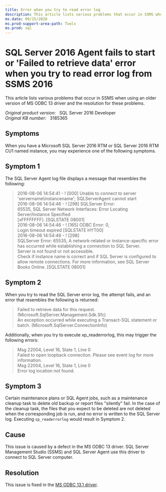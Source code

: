 ```yaml
---
title: Error when you try to read error log
description: This article lists various problems that occur in SSMS when using an older version of MS ODBC 13 driver and the resolution for these problems.
ms.date: 09/15/2020
ms.prod-support-area-path: Tools
ms.prod: sql
---
```

# SQL Server 2016 Agent fails to start or 'Failed to retrieve data' error when you try to read error log from SSMS 2016

This article lists various problems that occur in SSMS when using an older version of MS ODBC 13 driver and the resolution for these problems.

_Original product version:_ &nbsp; SQL Server 2016 Developer  
_Original KB number:_ &nbsp; 3185365

## Symptoms

When you have a Microsoft SQL Server 2016 RTM or SQL Server 2016 RTM CU1 named instance, you may experience one of the following symptoms.

## Symptom 1

The SQL Server Agent log file displays a message that resembles the following:

> 2016-08-06 14:54:41 - ! [000] Unable to connect to server 'servername\instancename';
SQLServerAgent cannot start  
2016-08-06 14:54:46 - ! [298] SQLServer Error:  
65535, SQL Server Network Interfaces: Error Locating Server/Instance Specified  
[xFFFFFFFF]. [SQLSTATE 08001]  
2016-08-06 14:54:46 - ! [165] ODBC Error: 0,  
Login timeout expired [SQLSTATE HYT00]  
2016-08-06 14:54:46 - ! [298]  
SQLServer Error: 65535, A network-related or instance-specific error has occurred while establishing a connection to SQL Server.  
Server is not found or not accessible.  
Check if instance name is correct and if SQL Server is configured to allow remote connections.   For more information, see SQL Server Books Online. [SQLSTATE 08001]

## Symptom 2

When you try to read the SQL Server error log, the attempt fails, and an error that resembles the following is returned:

> Failed to retrieve data for this request. (Microsoft.SqlServer.Management.Sdk.Sfc)  
An exception occurred while executing a Transact-SQL statement or batch. (Microsoft.SqlServer.ConnectionInfo)

Additionally, when you try to execute xp_readerrorlog, this may trigger the following errors:

> Msg 22004, Level 16, State 1, Line 0  
Failed to open loopback connection. Please see event log for more information.  
Msg 22004, Level 16, State 1, Line 0  
Error log location not found.

## Symptom 3

Certain maintenance plans or SQL Agent jobs, such as a maintenance cleanup task to delete old backup or report files "silently" fail. In the case of the cleanup task, the files that you expect to be deleted are not deleted when the corresponding job is run, and no error is written to the SQL Server log. Executing `sp_readerrorlog` would result in Symptom 2.

## Cause

This issue is caused by a defect in the MS ODBC 13 driver. SQL Server Management Studio (SSMS) and SQL Server Agent use this driver to connect to SQL Server computer.

## Resolution

This issue is fixed in the [MS ODBC 13.1 driver](https://www.microsoft.com/download/details.aspx?id=53339).
